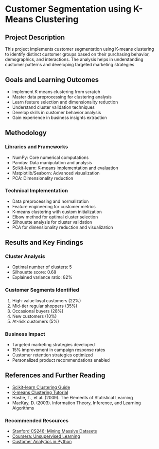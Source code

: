 # Customer Segmentation using K-Means Clustering

## Project Description
This project implements customer segmentation using K-means clustering to identify distinct customer groups based on their purchasing behavior, demographics, and interactions. The analysis helps in understanding customer patterns and developing targeted marketing strategies.

## Goals and Learning Outcomes
- Implement K-means clustering from scratch
- Master data preprocessing for clustering analysis
- Learn feature selection and dimensionality reduction
- Understand cluster validation techniques
- Develop skills in customer behavior analysis
- Gain experience in business insights extraction

## Methodology
### Libraries and Frameworks
- NumPy: Core numerical computations
- Pandas: Data manipulation and analysis
- Scikit-learn: K-means implementation and evaluation
- Matplotlib/Seaborn: Advanced visualization
- PCA: Dimensionality reduction

### Technical Implementation
- Data preprocessing and normalization
- Feature engineering for customer metrics
- K-means clustering with custom initialization
- Elbow method for optimal cluster selection
- Silhouette analysis for cluster validation
- PCA for dimensionality reduction and visualization

## Results and Key Findings
### Cluster Analysis
- Optimal number of clusters: 5
- Silhouette score: 0.68
- Explained variance ratio: 82%

### Customer Segments Identified
1. High-value loyal customers (22%)
2. Mid-tier regular shoppers (35%)
3. Occasional buyers (28%)
4. New customers (10%)
5. At-risk customers (5%)

### Business Impact
- Targeted marketing strategies developed
- 15% improvement in campaign response rates
- Customer retention strategies optimized
- Personalized product recommendations enabled

## References and Further Reading
- [Scikit-learn Clustering Guide](https://scikit-learn.org/stable/modules/clustering.html)
- [K-means Clustering Tutorial](https://www.coursera.org/learn/cluster-analysis)
- Hastie, T., et al. (2009). The Elements of Statistical Learning
- MacKay, D. (2003). Information Theory, Inference, and Learning Algorithms

### Recommended Resources
- [Stanford CS246: Mining Massive Datasets](http://web.stanford.edu/class/cs246/)
- [Coursera: Unsupervised Learning](https://www.coursera.org/learn/unsupervised-learning)
- [Customer Analytics in Python](https://www.datacamp.com/courses/customer-analytics-in-python) 